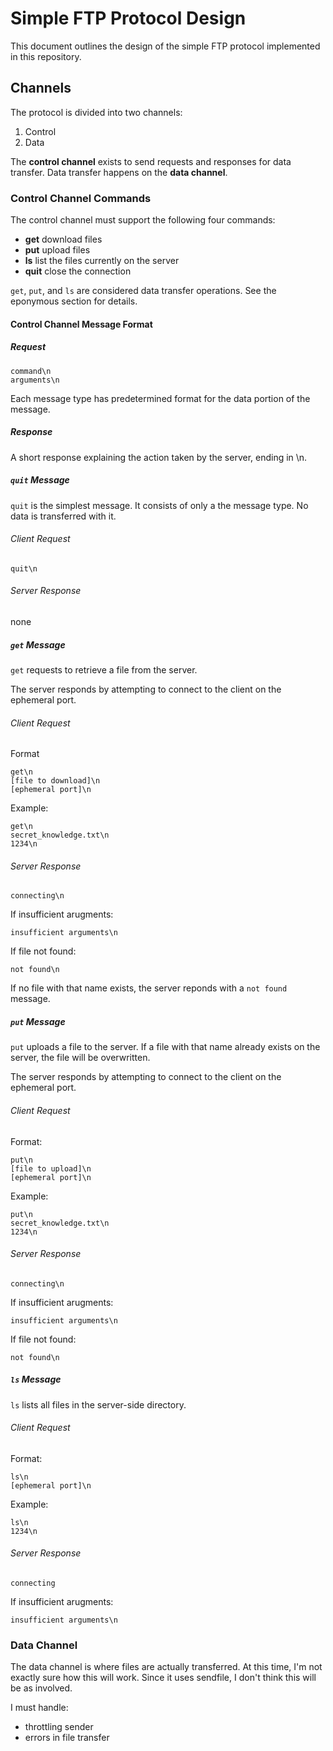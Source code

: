 # Simple FTP Protocol Design
This document outlines the design of the simple FTP protocol implemented in this
repository.

## Channels
The protocol is divided into two channels:
 1. Control
 1. Data

The **control channel** exists to send requests and responses for data transfer.
Data transfer happens on the **data channel**.

### Control Channel Commands
The control channel must support the following four commands:

 * **get** download files
 * **put** upload files
 * **ls** list the files currently on the server
 * **quit** close the connection

`get`, `put`, and `ls` are considered data transfer operations. See the eponymous
section for details.

#### Control Channel Message Format

##### Request
```
command\n
arguments\n
```

Each message type has predetermined format for the data portion of the message.

##### Response
A short response explaining the action taken by the server, ending in \n.

##### `quit` Message
`quit` is the simplest message. It consists of only a the message type. No data
is transferred with it.

###### Client Request
```
quit\n
```

###### Server Response
none

##### `get` Message
`get` requests to retrieve a file from the server.

The server responds by attempting to connect to the client on the ephemeral
port.

###### Client Request
Format
```
get\n
[file to download]\n
[ephemeral port]\n
```
Example: 
```
get\n
secret_knowledge.txt\n
1234\n
```

###### Server Response
```
connecting\n
```

If insufficient arugments:
```
insufficient arguments\n
```

If file not found:
```
not found\n
```

If no file with that name exists, the server reponds with a `not found` message.

##### `put` Message
`put` uploads a file to the server.  If a file with that name already exists on
the server, the file will be overwritten.

The server responds by attempting to connect to the client on the ephemeral
port.

###### Client Request
Format:
```
put\n
[file to upload]\n
[ephemeral port]\n
```
Example:
```
put\n
secret_knowledge.txt\n
1234\n
```

###### Server Response
```
connecting\n
```

If insufficient arugments:
```
insufficient arguments\n
```

If file not found:
```
not found\n
```

##### `ls` Message
`ls` lists all files in the server-side directory.

###### Client Request
Format:
```
ls\n
[ephemeral port]\n
```

Example:
```
ls\n
1234\n
```

###### Server Response
```
connecting
```

If insufficient arugments:
```
insufficient arguments\n
```

### Data Channel
The data channel is where files are actually transferred. At this time, I'm not
exactly sure how this will work. Since it uses sendfile, I don't think this will
be as involved.

I must handle: 
 * throttling sender
 * errors in file transfer
